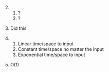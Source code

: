 2. 
    1. ?
    2. ?

3. Did this

4. 
    1. Linear time/space to input
    2. Constant time/space no matter the input
    3. Exponential time/space to input

5. O(1)